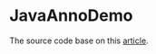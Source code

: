 # JavaAnnoDemo

The source code base on this [article](https://dzone.com/articles/creating-custom-annotations-in-java).